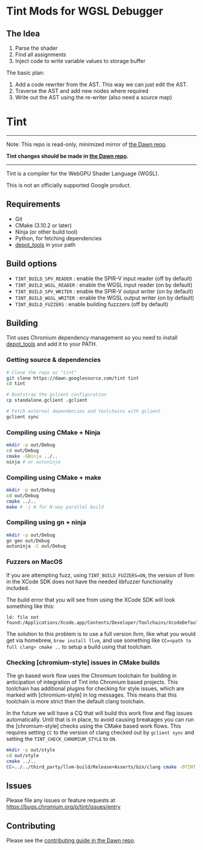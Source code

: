 # Tint Mods for WGSL Debugger 

## The Idea
1. Parse the shader
2. Find all assignments
3. Inject code to write variable values to storage buffer

The basic plan:
1. Add a code rewriter from the AST. This way we can just edit the AST.
2. Traverse the AST and add new nodes where required
3. Write out the AST using the re-writer (also need a source map)


# Tint

---
Note: This repo is read-only, minimized mirror of [the Dawn repo](https://dawn.googlesource.com/dawn).

**Tint changes should be made in [the Dawn repo](https://dawn.googlesource.com/dawn).**

---

Tint is a compiler for the WebGPU Shader Language (WGSL).

This is not an officially supported Google product.

## Requirements

* Git
* CMake (3.10.2 or later)
* Ninja (or other build tool)
* Python, for fetching dependencies
* [depot_tools] in your path

## Build options

* `TINT_BUILD_SPV_READER` : enable the SPIR-V input reader (off by default)
* `TINT_BUILD_WGSL_READER` : enable the WGSL input reader (on by default)
* `TINT_BUILD_SPV_WRITER` : enable the SPIR-V output writer (on by default)
* `TINT_BUILD_WGSL_WRITER` : enable the WGSL output writer (on by default)
* `TINT_BUILD_FUZZERS` : enable building fuzzzers (off by default)

## Building
Tint uses Chromium dependency management so you need to install [depot_tools]
and add it to your PATH.

[depot_tools]: http://commondatastorage.googleapis.com/chrome-infra-docs/flat/depot_tools/docs/html/depot_tools_tutorial.html#_setting_up

### Getting source & dependencies

```sh
# Clone the repo as "tint"
git clone https://dawn.googlesource.com/tint tint
cd tint

# Bootstrap the gclient configuration
cp standalone.gclient .gclient

# Fetch external dependencies and toolchains with gclient
gclient sync
```

### Compiling using CMake + Ninja

```sh
mkdir -p out/Debug
cd out/Debug
cmake -GNinja ../..
ninja # or autoninja
```

### Compiling using CMake + make

```sh
mkdir -p out/Debug
cd out/Debug
cmake ../..
make # -j N for N-way parallel build
```

### Compiling using gn + ninja

```sh
mkdir -p out/Debug
gn gen out/Debug
autoninja -C out/Debug
```

### Fuzzers on MacOS

If you are attempting fuzz, using `TINT_BUILD_FUZZERS=ON`, the version of llvm
in the XCode SDK does not have the needed libfuzzer functionality included.

The build error that you will see from using the XCode SDK will look something
like this:

```text
ld: file not found:/Applications/Xcode.app/Contents/Developer/Toolchains/XcodeDefault.xctoolchain/usr/lib/clang/11.0.0/lib/darwin/libclang_rt.fuzzer_osx.a
```

The solution to this problem is to use a full version llvm, like what you would
get via homebrew, `brew install llvm`, and use something like `CC=<path to full
clang> cmake ..` to setup a build using that toolchain.

### Checking [chromium-style] issues in CMake builds

The gn based work flow uses the Chromium toolchain for building in anticipation
of integration of Tint into Chromium based projects. This toolchain has
additional plugins for checking for style issues, which are marked with
[chromium-style] in log messages. This means that this toolchain is more strict
then the default clang toolchain.

In the future we will have a CQ that will build this work flow and flag issues
automatically. Until that is in place, to avoid causing breakages you can run
the [chromium-style] checks using the CMake based work flows. This requires
setting `CC` to the version of clang checked out by `gclient sync` and setting
the `TINT_CHECK_CHROMIUM_STYLE` to `ON`.

```sh
mkdir -p out/style
cd out/style
cmake ../..
CC=../../third_party/llvm-build/Release+Asserts/bin/clang cmake -DTINT_CHECK_CHROMIUM_STYLE=ON ../../ # add -GNinja for ninja builds
```

## Issues

Please file any issues or feature requests at
https://bugs.chromium.org/p/tint/issues/entry

## Contributing

Please see the [contributing guide in the Dawn repo](https://dawn.googlesource.com/dawn/+/refs/heads/main/CONTRIBUTING.md).
